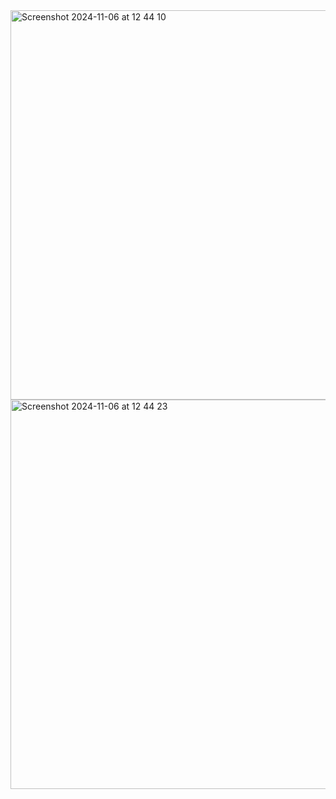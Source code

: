 <img width="623" alt="Screenshot 2024-11-06 at 12 44 10" src="https://github.com/user-attachments/assets/6e62194b-83e8-4426-8f4d-a1c2ccd9f3c6">
<img width="623" alt="Screenshot 2024-11-06 at 12 44 23" src="https://github.com/user-attachments/assets/f262f0b3-365a-4d4e-9641-7ed06a9b99ee">
